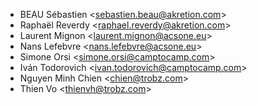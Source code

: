 - BEAU Sébastien \<<sebastien.beau@akretion.com>\>
- Raphaël Reverdy \<<raphael.reverdy@akretion.com>\>
- Laurent Mignon \<<laurent.mignon@acsone.eu>\>
- Nans Lefebvre \<<nans.lefebvre@acsone.eu>\>
- Simone Orsi \<<simone.orsi@camptocamp.com>\>
- Iván Todorovich \<<ivan.todorovich@camptocamp.com>\>
- Nguyen Minh Chien \<<chien@trobz.com>\>
- Thien Vo \<<thienvh@trobz.com>\>
